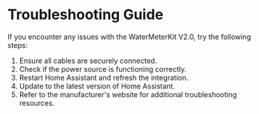 # Troubleshooting Guide

If you encounter any issues with the WaterMeterKit V2.0, try the following steps:

1. Ensure all cables are securely connected.
2. Check if the power source is functioning correctly.
3. Restart Home Assistant and refresh the integration.
4. Update to the latest version of Home Assistant.
5. Refer to the manufacturer's website for additional troubleshooting resources.